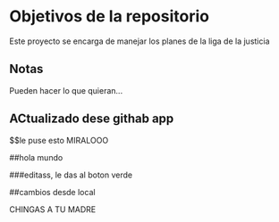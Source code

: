 # Objetivos de la repositorio

Este proyecto se encarga de manejar los planes de la liga de la justicia


## Notas
Pueden hacer lo que quieran...

## ACtualizado dese githab app


$$le puse esto MIRALOOO


##hola mundo

###editass, le das al boton verde


##cambios desde local

CHINGAS A TU MADRE

